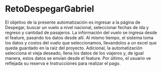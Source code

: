 # RetoDespegarGabriel
El objetivo de la presente automatización es ingresar a la página de Despegar, buscar un vuelo a nivel nacional, seleccionar fechas de ida y regreso y cantidad de pasajeros. La información del vuelo se ingresa desde el feature, pasando los datos desde allí. Al mismo tiempo, el sistema toma los datos y costos del vuelo que seleccionamos, llevandolos a un excel que queda guardado en la raiz del proyecto. Adicional, la automatización selecciona el vieja deseado, llena los datos de los viajeros y, de igual manera, estos datos se envían desde el feature. Por último, el usuario ve reflejada su reserva e Instrucciones para realizar el pago.
